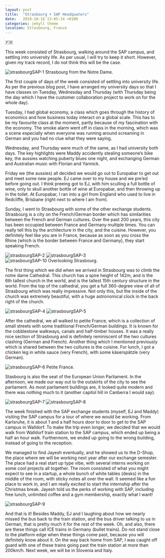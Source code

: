 ```yaml
---
layout: post
title:  "Strasbourg + SAP Headquaters"
date:   2019-10-16 13:05:14 +0100
categories: jekyll theme
location: Strasbourg, France
---
```


🇫🇷

This week consisted of Strasbourg, walking around the SAP campus, and settling into university life. As per usual, I will try to keep it short. However, given my track record, I do not think this will be the case.

<div class="post-image post-image-caption">
    <img src="https://jezdufourq-blog-assets.s3-ap-southeast-2.amazonaws.com/2019-10-16-StrasbourgSAP/1.jpg"  alt="strasbourgSAP-1"/>
    Strasbourg from the Notre Dame.
</div>

The first couple of days of the week consisted of settling into university life. As per the previous blog post, I have arranged my university days so that I have classes on Tuesday, Wednesday and Thursday (with Thursday being the day which I have the customer collaboration project to work on for the whole day). 

Tuesday, I had global economy, a class which goes through the history of economics and how business today interact on a global scale. This has to be my favourite class at the moment, partly because of my fascination with the economy. The smoke alarm went off in class in the morning, which was a scene especially when everyone was running around screaming in German and you had no clue what they were saying.

Wednesday, and Thursday were much of the same, as I had university both days. The key highlights were Maddy accidently stealing someone’s bike key, the aussies watching puberty blues one night, and exchanging German and Australian music with Florian and Yannick. 

Friday we (the aussies) all decided we would go out to Europabar to get out and meet some new people. EJ came over to my house and we pre’ed before going out. I think preeing got to EJ, with him sculling a full bottle of wine, only to skull another bottle of wine at Europabar, and then throwing up in the toilet. At Europabar, I ran into a girl from England who used to live in Redcliffe, Brisbane (right next to where I am from). 

Sunday, I went to Strasbourg with some of the other exchange students. Strasbourg is a city on the French/German border which has similarities between the French and German cultures. Over the past 200 years, this city has been occupied between France and Germany multiple times. You can really tell this by the architecture in the city, and the cuisine. However, you definitely feel like you are in France, because as soon as you cross the Rhine (which is the border between France and Germany), they start speaking French. 

<div class="post-image post-image--split">
    <img src="https://jezdufourq-blog-assets.s3-ap-southeast-2.amazonaws.com/2019-10-16-StrasbourgSAP/2.jpg"  alt="strasbourgSAP-2"/>
    <img src="https://jezdufourq-blog-assets.s3-ap-southeast-2.amazonaws.com/2019-10-16-StrasbourgSAP/3.jpg" alt="strasbourgSAP-3"/>
</div>

<div class="post-image post-image-caption">
    <img src="https://jezdufourq-blog-assets.s3-ap-southeast-2.amazonaws.com/2019-10-16-StrasbourgSAP/10.jpg"  alt="strasbourgSAP-10"/>
    Overlooking Strasbourg.
</div>

The first thing which we did when we arrived in Strasbourg was to climb the notre dame Cathedral. This church has a spire height of 142m, and is the 6th tallest church in the world, and is the tallest 15th century structure in the world. From the top of the cathedral, you get a full 360-degree view of all of Strasbourg which was really impressive. Not only this, but the inside of the church was extremely beautiful, with a huge astronomical clock in the back right of the church. 

<div class="post-image post-image--split">
    <img src="https://jezdufourq-blog-assets.s3-ap-southeast-2.amazonaws.com/2019-10-16-StrasbourgSAP/4.jpg"  alt="strasbourgSAP-4"/>
    <img src="https://jezdufourq-blog-assets.s3-ap-southeast-2.amazonaws.com/2019-10-16-StrasbourgSAP/5.jpg" alt="strasbourgSAP-5"/>
</div>


After the cathedral, we all walked to petite France, which is a collection of small streets with some traditional French/German buildings. It is known for the cobblestone walkways, canals and half-timber houses. It was a really nice section of Strasbourg and is definitely reminiscent of the two cultures clashing (German and French). Another thing which I mentioned previously which is shared between the two cultures is the cuisine. For lunch, I got a chicken leg in white sauce (very French), with some käserspätzle (very German).

<div class="post-image post-image-caption">
    <img src="https://jezdufourq-blog-assets.s3-ap-southeast-2.amazonaws.com/2019-10-16-StrasbourgSAP/6.jpg"  alt="strasbourgSAP-6"/>
    Petite France.
</div>

Stasbourg is also the seat of the European Union Parliament. In the afternoon, we made our way out to the outskirts of the city to see the parliament. As most parliament buildings are, it looked quite modern and there was nothing much to it (another capitol hill in Canberra I would say). 

<div class="post-image post-image--split">
    <img src="https://jezdufourq-blog-assets.s3-ap-southeast-2.amazonaws.com/2019-10-16-StrasbourgSAP/7.jpg"  alt="strasbourgSAP-7"/>
    <img src="https://jezdufourq-blog-assets.s3-ap-southeast-2.amazonaws.com/2019-10-16-StrasbourgSAP/8.jpg" alt="strasbourgSAP-8"/>
</div>

The week finished with the SAP exchange students (myself, EJ and Maddy) visiting the SAP campus for a tour of where we would be working. From Karlsruhe, it is about 1 and a half hours door to door to get to the SAP campus in Walldorf. To make the trip even longer, we decided that we would walk from Walldorf train station to the SAP campus, which ended up being a half an hour walk. Furthermore, we ended up going to the wrong building, instead of going to the reception. 

We managed to find Jayesh eventually, and he showed us to the D-Shop, the place where we will be working next year after our exchange semester. The place had a real start up type vibe, with several interns working on some cool projects all together. The room consisted of what you might expect to see in a startup, a whole bunch of white tables (desks) in the middle of the room, with sticky notes all over the wall. It seemed like a fun place to work in, and I am really excited to start the internship after the Christmas break. Jayesh told us the perks of working with SAP, including free lunch, unlimited coffee and a gym membership, exactly what I want!


<div class="post-image post-image-caption">
    <img src="https://jezdufourq-blog-assets.s3-ap-southeast-2.amazonaws.com/2019-10-16-StrasbourgSAP/9.jpg"  alt="strasbourgSAP-9"/>
</div>

And that is it! Besides Maddy, EJ and I laughing about how we nearly missed the bus back to the train station, and the bus driver talking to us in German, that is pretty much it for the rest of the week. Oh, and also, there are these things call ICE trains in Germany (bullet trains). Do not stand close to the platform edge when these things come past, because you will definitely know about it. On the way back home from SAP, I was caught off guard with one of these trains going past the train station at more than 200km/h. Next week, we will be in Slovenia and Italy.

